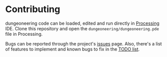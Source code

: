 # Contributing

dungeoneering code can be loaded, edited and run directly in [Processing](https://processing.org/) IDE. Clone this repository and open the `dungeoneering/dungeoneering.pde` file in Processing.

Bugs can be reported through the project's [issues](https://github.com/luiscastilho/dungeoneering/issues) page. Also, there's a list of features to implement and known bugs to fix in the [TODO list](TODO.md).
